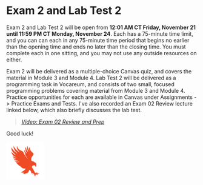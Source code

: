 # Exam 2 and Lab Test 2

Exam 2 and Lab Test 2 will be open from **12:01 AM CT Friday, November 21 until
11:59 PM CT Monday, November 24**. Each has a 75-minute time limit, and you can
can each in any 75-minute time period that begins no earlier than the opening
time and ends no later than the closing time. You must complete each in one
sitting, and you may not use any outside resources on either.

Exam 2 will be delivered as a multiple-choice Canvas quiz, and covers the
material in Module 3 and Module 4. Lab Test 2 will be delivered as a
programming task in Vocareum, and consists of two small, focused programming
problems covering material from Module 3 and Module 4. Practice opportunities
for each are available in Canvas under Assignments -> Practice Exams and Tests.
I've also recorded an Exam 02 Review lecture linked below, which also briefly
discusses the lab test.

>[*Video: Exam 02 Review and Prep*](https://auburn.hosted.panopto.com/Panopto/Pages/Viewer.aspx?id=c6a1d08f-8af6-45b4-b071-b2fb0112d7d0&start=0)

Good luck!

<img src="../../../img/eagle.jpg" width="100">

